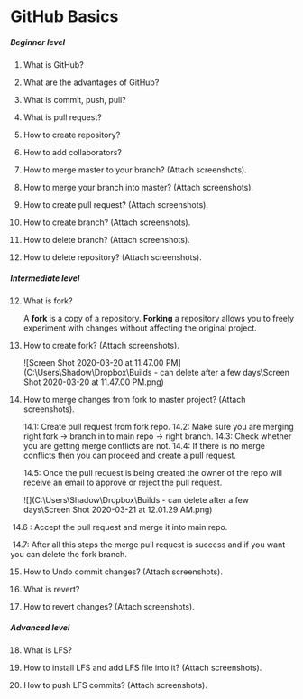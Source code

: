 # GitHub Basics

##### Beginner level

1. What is GitHub?

   

2. What are the advantages of GitHub?

   

3. What is commit, push, pull?



4. What is pull request?



5. How to create repository?



6. How to add collaborators?



7. How to merge master to your branch? (Attach screenshots).



8. How to merge your branch into master? (Attach screenshots).



9. How to create pull request?  (Attach screenshots).



10. How to create branch?  (Attach screenshots).



11. How to delete branch? (Attach screenshots).



12. How to delete repository? (Attach screenshots).



##### Intermediate level

12. What is fork?

    A **fork** is a copy of a repository. **Forking** a repository allows you to freely experiment with changes without affecting the original project. 

    

13. How to create fork?  (Attach screenshots).

    ![Screen Shot 2020-03-20 at 11.47.00 PM](C:\Users\Shadow\Dropbox\Builds - can delete after a few days\Screen Shot 2020-03-20 at 11.47.00 PM.png)

    

14. How to merge changes from fork to master project?  (Attach screenshots).

    14.1: Create pull request from fork repo.
    14.2: Make sure you are merging right fork -> branch in to main repo -> right branch.
    14.3: Check whether you are getting merge conflicts are not.
    14.4: If there is no merge conflicts then you can proceed and create a pull request.

    14.5: Once the pull request is being created the owner of the repo will receive an email to approve or reject the pull request.

    ![](C:\Users\Shadow\Dropbox\Builds - can delete after a few days\Screen Shot 2020-03-21 at 12.01.29 AM.png)

​        14.6 : Accept the pull request and merge it into main repo.

​		14.7: After all this steps the merge pull request is success and if you want you can delete the fork branch.



15. How to Undo commit changes?  (Attach screenshots).

    

16. What is revert?

    

17. How to revert changes?  (Attach screenshots).



##### Advanced level

18. What is LFS? 



19. How to install LFS and add LFS file into it?  (Attach screenshots).



20. How to push LFS commits?  (Attach screenshots).





